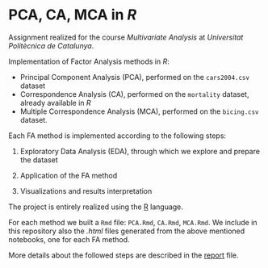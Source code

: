 # PCA, CA, MCA in *R*
Assignment realized for the course *Multivariate Analysis* at *Universitat Politècnica de Catalunya*. 
 
 Implementation of Factor Analysis  methods in *R*:
 
 - Principal Component Analysis (PCA), performed on the `cars2004.csv` dataset
 - Correspondence Analysis (CA), performed on the `mortality` dataset, already available in *R*
 - Multiple Correspondence Analysis (MCA), performed on the `bicing.csv` dataset.

Each FA method is implemented according to the following steps:

 1. Exploratory Data Analysis (EDA), through which we explore and prepare the dataset
 
 2. Application of the FA method
 3. Visualizations and results interpretation

The project is entirely realized using the [R](https://www.r-project.org/) language.

For each method we built a `Rmd` file: `PCA.Rmd`, `CA.Rmd`, `MCA.Rmd`. We include in this repository also the *.html* files generated from the above mentioned notebooks, one for each FA method.

More details about the followed steps are described in the [report](https://github.com/denaldo98/Assignment1_MVA/blob/main/report.pdf) file.
